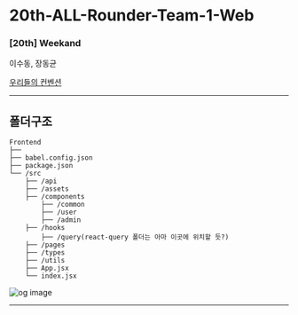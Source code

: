 # 20th-ALL-Rounder-Team-1-Web

### [20th] Weekand

이수동, 장동균

[우리들의 컨벤션](https://github.com/YAPP-Github/20th-ALL-Rounder-Team-1-Web/wiki/%EC%BB%A8%EB%B2%A4%EC%85%98)

---

## 폴더구조

```
Frontend
├──
├── babel.config.json
├── package.json
└── /src
    ├── /api
    ├── /assets
    ├── /components
        ├── /common
        ├── /user
        ├── /admin
    ├── /hooks
        ├── /query(react-query 폴더는 아마 이곳에 위치할 듯?)
    ├── /pages
    ├── /types
    ├── /utils
    ├── App.jsx
    └── index.jsx
```

![og image](https://user-images.githubusercontent.com/57230590/175952301-dd765b72-cbf1-417a-a6ea-5ca5df2afbcb.png)



---
